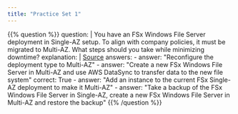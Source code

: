 ```yaml
---
title: "Practice Set 1"
---
```


{{% question %}}
question: |
    You have an FSx Windows File Server deployment in Single-AZ setup. To align with company policies, it must be migrated to Multi-AZ. What steps should you take while minimizing downtime?
explanation: |
    [Source](https://aws.amazon.com/blogs/modernizing-with-aws/automate-the-upgrade-of-an-amazon-fsx-for-windows-file-server-to-a-multi-az-deployment/)
answers:
    - answer: "Reconfigure the deployment type to Multi-AZ"
    - answer: "Create a new FSx Windows File Server in Multi-AZ and use AWS DataSync to transfer data to the new file system"
      correct: True
    - answer: "Add an instance to the current FSx Single-AZ deployment to make it Multi-AZ"
    - answer: "Take a backup of the FSx Windows File Server in Single-AZ, create a new FSx Windows File Server in Multi-AZ and restore the backup"
{{% /question %}}